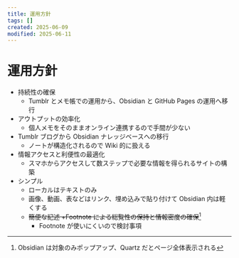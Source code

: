```yaml
---
title: 運用方針
tags: []
created: 2025-06-09
modified: 2025-06-11
---
```


# 運用方針

- 持続性の確保
	- Tumblr とメモ帳での運用から、Obsidian と GitHub Pages の運用へ移行
- アウトプットの効率化
	- 個人メモをそのままオンライン連携するので手間が少ない
- Tumblr ブログから Obsidian ナレッジベースへの移行
	- ノートが構造化されるので Wiki 的に扱える
- 情報アクセスと利便性の最適化
	- スマホからアクセスして数ステップで必要な情報を得られるサイトの構築
- シンプル
	- ローカルはテキストのみ
	- 画像、動画、表などはリンク、埋め込みで貼り付けて Obsidian 内は軽くする
	- ~~簡便な記述 +Footnote による総覧性の保持と情報密度の確保~~[^1]
		- Footnote が使いにくいので検討事項

[^1]: Obsidian は対象のみポップアップ、Quartz だとページ全体表示される
